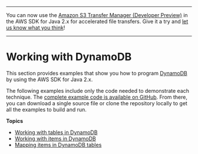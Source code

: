 --------

You can now use the [Amazon S3 Transfer Manager \(Developer Preview\)](https://bit.ly/2WQebiP) in the AWS SDK for Java 2\.x for accelerated file transfers\. Give it a try and [let us know what you think](https://bit.ly/3zT1YYM)\!

--------

# Working with DynamoDB<a name="examples-dynamodb"></a>

This section provides examples that show you how to program [DynamoDB](http://aws.amazon.com/dynamodb/) by using the AWS SDK for Java 2\.x\.

The following examples include only the code needed to demonstrate each technique\. The [complete example code is available on GitHub](https://github.com/awsdocs/aws-doc-sdk-examples/tree/master/javav2)\. From there, you can download a single source file or clone the repository locally to get all the examples to build and run\.

**Topics**
+ [Working with tables in DynamoDB](examples-dynamodb-tables.md)
+ [Working with items in DynamoDB](examples-dynamodb-items.md)
+ [Mapping items in DynamoDB tables](examples-dynamodb-enhanced.md)